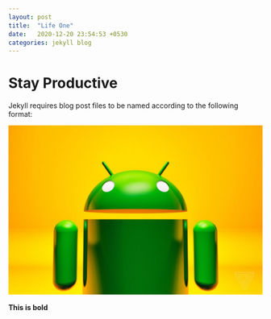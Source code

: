 ```yaml
---
layout: post
title:  "Life One"
date:   2020-12-20 23:54:53 +0530
categories: jekyll blog
---
```


# Stay Productive

Jekyll requires blog post files to be named according to the following format:

![My image](/assets/img/banner_android.jpg)

**This is bold**
